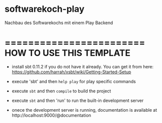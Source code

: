 softwarekoch-play
=================

Nachbau des Softwarekochs mit einem Play Backend



========================
HOW TO USE THIS TEMPLATE
========================

* install sbt 0.11.2  if you do not have it already. You can get it from here: https://github.com/harrah/xsbt/wiki/Getting-Started-Setup

* execute 'sbt' and then `help play` for play specific commands

* execute `sbt` and then `compile` to build the project

* execute `sbt` and then 'run' to run the built-in development server

* onece the development server is running, documentation is available at http://localhost:9000/@documentation



